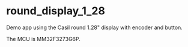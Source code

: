 # round_display_1_28

Demo app using the Casil round 1.28" display with encoder and button.

The MCU is MM32F3273G6P.